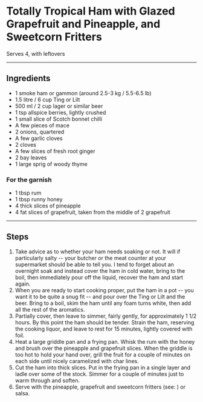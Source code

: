 # Totally Tropical Ham with Glazed Grapefruit and Pineapple, and Sweetcorn Fritters

Serves 4, with leftovers

---

## Ingredients

* 1 smoke ham or gammon (around 2.5-3 kg / 5.5-6.5 lb)
* 1.5 litre / 6 cup Ting or Lilt
* 500 ml / 2 cup lager or similar beer
* 1 tsp allspice berries, lightly crushed
* 1 small slice of Scotch bonnet chilli
* A few pieces of mace
* 2 onions, quartered
* A few garlic cloves
* 2 cloves
* A few slices of fresh root ginger
* 2 bay leaves
* 1 large sprig of woody thyme

### For the garnish
* 1 tbsp rum
* 1 tbsp runny honey
* 4 thick slices of pineapple
* 4 fat slices of grapefruit, taken from the middle of 2 grapefruit

---

## Steps

1.  Take advice as to whether your ham needs soaking or not. It will if particularly salty -- your butcher or the meat counter at your supermarket should be able to tell you. I tend to forget about an overnight soak and instead cover the ham in cold water, bring to the boil, then immediately pour off the liquid, recover the ham and start again.
2.  When you are ready to start cooking proper, put the ham in a pot -- you want it to be quite a snug fit -- and pour over the Ting or Lilt and the beer. Bring to a boil, skim the ham until any foam turns white, then add all the rest of the aromatics.
3.  Partially cover, then leave to simmer, fairly gently, for approximately 1 1/2 hours. By this point the ham should be tender. Strain the ham, reserving the cooking liquor, and leave to rest for 15 minutes, lightly covered with foil.
4.  Heat a large griddle pan and a frying pan. Whisk the rum with the honey and brush over the pineapple and grapefruit slices. When the griddle is too hot to hold your hand over, grill the fruit for a couple of minutes on each side until nicely caramelized with char lines.
5.  Cut the ham into thick slices. Put in the frying pan in a single layer and ladle over some of the stock. Simmer for a couple of minutes just to warm through and soften.
6.  Serve with the pineapple, grapefruit and sweetcorn fritters (see: ) or salsa.